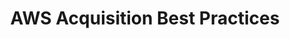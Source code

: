---
title: "AWS Acquisition Best Practices"
description: "This AWS presentation reviews best practices for Government Cloud Acquisitions. Review AWS recommendations to help better procure your next AWS need."
url-link: "https://community.max.gov/download/attachments/2314102898/AWS%20-%20Acquisition%20Best%20Practices.pdf?api=v2"
type: "PDF"
gov-only: "true"
is-external: "false"
publication-date: "July 01, 2022"
reading-time: "25"
resource-type: "Guidance"
filter: "acquisition-best-practices"
audience: "contracts-acquisitions"
branded-offerings: "oem-acquisition-initiatives"
---